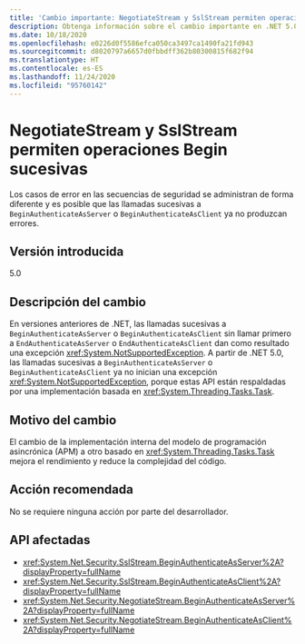 ```yaml
---
title: 'Cambio importante: NegotiateStream y SslStream permiten operaciones Begin sucesivas'
description: Obtenga información sobre el cambio importante en .NET 5.0 en el que los casos de error en las secuencias de seguridad se controlan de forma diferente, y las llamadas sucesivas a BeginAuthenticateAsServer o BeginAuthenticateAsClient ya no producen errores.
ms.date: 10/18/2020
ms.openlocfilehash: e0226d0f5586efca050ca3497ca1490fa21fd943
ms.sourcegitcommit: d8020797a6657d0fbbdff362b80300815f682f94
ms.translationtype: HT
ms.contentlocale: es-ES
ms.lasthandoff: 11/24/2020
ms.locfileid: "95760142"
---
```

# <a name="negotiatestream-and-sslstream-allow-successive-begin-operations"></a>NegotiateStream y SslStream permiten operaciones Begin sucesivas

Los casos de error en las secuencias de seguridad se administran de forma diferente y es posible que las llamadas sucesivas a `BeginAuthenticateAsServer` o `BeginAuthenticateAsClient` ya no produzcan errores.

## <a name="version-introduced"></a>Versión introducida

5.0

## <a name="change-description"></a>Descripción del cambio

En versiones anteriores de .NET, las llamadas sucesivas a `BeginAuthenticateAsServer` o `BeginAuthenticateAsClient` sin llamar primero a `EndAuthenticateAsServer` o `EndAuthenticateAsClient` dan como resultado una excepción <xref:System.NotSupportedException>. A partir de .NET 5.0, las llamadas sucesivas a `BeginAuthenticateAsServer` o `BeginAuthenticateAsClient` ya no inician una excepción <xref:System.NotSupportedException>, porque estas API están respaldadas por una implementación basada en <xref:System.Threading.Tasks.Task>.

## <a name="reason-for-change"></a>Motivo del cambio

El cambio de la implementación interna del modelo de programación asincrónica (APM) a otro basado en <xref:System.Threading.Tasks.Task> mejora el rendimiento y reduce la complejidad del código.

## <a name="recommended-action"></a>Acción recomendada

No se requiere ninguna acción por parte del desarrollador.

## <a name="affected-apis"></a>API afectadas

- <xref:System.Net.Security.SslStream.BeginAuthenticateAsServer%2A?displayProperty=fullName>
- <xref:System.Net.Security.SslStream.BeginAuthenticateAsClient%2A?displayProperty=fullName>
- <xref:System.Net.Security.NegotiateStream.BeginAuthenticateAsServer%2A?displayProperty=fullName>
- <xref:System.Net.Security.NegotiateStream.BeginAuthenticateAsClient%2A?displayProperty=fullName>

<!--

### Affected APIs

- `Overload:M:System.Net.Security.SslStream.BeginAuthenticateAsServer`
- `Overload:M:System.Net.Security.SslStream.BeginAuthenticateAsClient`
- `Overload:M:System.Net.Security.NegotiateStream.BeginAuthenticateAsServer`
- `Overload:M:System.Net.Security.NegotiateStream.BeginAuthenticateAsClient`

### Category

Networking

-->
